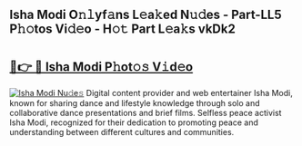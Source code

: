 ## Isha Modi O𝚗𝚕yf𝚊ns L𝚎a𝚔ed N𝚞𝚍es - Part-LL5 P𝚑𝚘tos Vi𝚍𝚎o - H𝚘𝚝 Part L𝚎a𝚔s vkDk2

# <h2><a href="http://kf28tv.oniu.top/?m=Isha+Modi">🔗👉 🔴 Isha Modi P𝚑ot𝚘𝚜 V𝚒d𝚎o</a></h2>

[![Isha Modi Nu𝚍e𝚜](https://i.imgur.com/0qMVB7G.gif)](http://kf28tv.oniu.top/?m=Isha+Modi)
Digital content provider and web entertainer Isha Modi, known for sharing dance and lifestyle knowledge through solo and collaborative dance presentations and brief films. Selfless peace activist Isha Modi, recognized for their dedication to promoting peace and understanding between different cultures and communities.  
